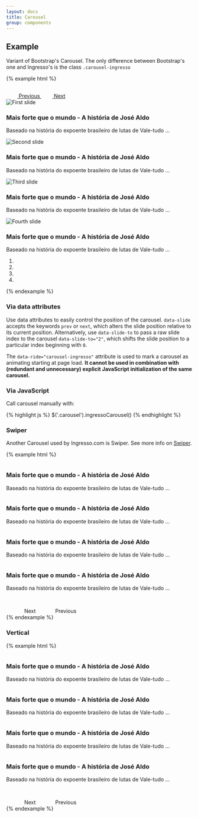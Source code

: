 ```yaml
---
layout: docs
title: Carousel
group: components
---
```




## Example

Variant of Bootstrap's Carousel.
The only difference between Bootstrap's one and Ingresso's is the class <code class="highlighter-rouge">.carousel-ingresso</code>

{% example html %}
<div id="carousel-example-generic" class="carousel slide carousel-ingresso" data-ride="carousel-ingresso">
  <div class="carousel-content">
    <a class="left carousel-control" href="#carousel-example-generic" role="button" data-slide="prev">
      <svg class="svg-icon icon-prev" width="30" height="30">
        <use xmlns:xlink="http://www.w3.org/1999/xlink" xlink:href="#icon-arrow2-2"></use>
      </svg>
      <span class="sr-only">Previous</span>
    </a>
    <a class="right carousel-control" href="#carousel-example-generic" role="button" data-slide="next">
      <svg class="svg-icon icon-next" width="30" height="30" aria-hidden="true">
        <use xmlns:xlink="http://www.w3.org/1999/xlink" xlink:href="#icon-arrow2"></use>
      </svg>
      <span class="sr-only">Next</span>
    </a>
    <div class="carousel-inner" role="listbox">
      <div class="carousel-item active">
        <img src="https://ingresso-a.akamaihd.net/img/cinema/cartaz/14207_d.jpg" alt="First slide">
        <div class="carousel-caption">
          <h3>Mais forte que o mundo - A história de José Aldo</h3>
          <p class="hidden-xs-down">Baseado na história do expoente brasileiro de lutas de Vale-tudo ...</p>
        </div>
      </div>
      <div class="carousel-item">
        <img src="https://ingresso-a.akamaihd.net/img/cinema/cartaz/14040_d.jpg" alt="Second slide">
        <div class="carousel-caption">
          <h3>Mais forte que o mundo - A história de José Aldo</h3>
          <p class="hidden-xs-down">Baseado na história do expoente brasileiro de lutas de Vale-tudo ...</p>
        </div>
      </div>
      <div class="carousel-item">
        <img src="https://ingresso-a.akamaihd.net/img/cinema/cartaz/13758_d.jpg" alt="Third slide">
        <div class="carousel-caption">
          <h3>Mais forte que o mundo - A história de José Aldo</h3>
          <p class="hidden-xs-down">Baseado na história do expoente brasileiro de lutas de Vale-tudo ...</p>
        </div>
      </div>
      <div class="carousel-item">
        <img src="https://ingresso-a.akamaihd.net/img/cinema/cartaz/14199_d.jpg" alt="Fourth slide">
        <div class="carousel-caption">
          <h3>Mais forte que o mundo - A história de José Aldo</h3>
          <p class="hidden-xs-down">Baseado na história do expoente brasileiro de lutas de Vale-tudo ...</p>
        </div>
      </div>
    </div>
  </div>
  <ol class="carousel-indicators">
    <li data-target="#carousel-example-generic" data-slide-to="0" class="active carousel-indicator"></li>
    <li data-target="#carousel-example-generic" data-slide-to="1" class="carousel-indicator"></li>
    <li data-target="#carousel-example-generic" data-slide-to="2" class="carousel-indicator"></li>
    <li data-target="#carousel-example-generic" data-slide-to="3" class="carousel-indicator"></li>
  </ol>
</div>
{% endexample %}

### Via data attributes

Use data attributes to easily control the position of the carousel. `data-slide` accepts the keywords `prev` or `next`, which alters the slide position relative to its current position. Alternatively, use `data-slide-to` to pass a raw slide index to the carousel `data-slide-to="2"`, which shifts the slide position to a particular index beginning with `0`.

The `data-ride="carousel-ingresso"` attribute is used to mark a carousel as animating starting at page load. **It cannot be used in combination with (redundant and unnecessary) explicit JavaScript initialization of the same carousel.**

### Via JavaScript

Call carousel manually with:

{% highlight js %}
$('.carousel').ingressoCarousel()
{% endhighlight %}

### Swiper

Another Carousel used by Ingresso.com is Swiper. See more info on <a href="http://idangero.us/swiper/">Swiper</a>.

{% example html %}
<!-- Swiper -->
<div class="swiper-ingresso" data-ride="swiper-ingresso">
  <div class="swiper-container gallery-top">
    <div class="swiper-wrapper">
      <div class="swiper-slide">
        <img src="https://ingresso-a.akamaihd.net/img/cinema/cartaz/14207_d.jpg" alt="">
        <div class="carousel-caption">
          <h3>Mais forte que o mundo - A história de José Aldo</h3>
          <p class="hidden-xs-down">Baseado na história do expoente brasileiro de lutas de Vale-tudo ...</p>
        </div>
      </div>
      <div class="swiper-slide">
        <img src="https://ingresso-a.akamaihd.net/img/cinema/cartaz/14040_d.jpg" alt="">
        <div class="carousel-caption">
          <h3>Mais forte que o mundo - A história de José Aldo</h3>
          <p class="hidden-xs-down">Baseado na história do expoente brasileiro de lutas de Vale-tudo ...</p>
        </div>
      </div>
      <div class="swiper-slide">
        <img src="https://ingresso-a.akamaihd.net/img/cinema/cartaz/13758_d.jpg" alt="">
        <div class="carousel-caption">
          <h3>Mais forte que o mundo - A história de José Aldo</h3>
          <p class="hidden-xs-down">Baseado na história do expoente brasileiro de lutas de Vale-tudo ...</p>
        </div>
      </div>
      <div class="swiper-slide">
        <img src="https://ingresso-a.akamaihd.net/img/cinema/cartaz/14199_d.jpg" alt="">
        <div class="carousel-caption">
          <h3>Mais forte que o mundo - A história de José Aldo</h3>
          <p class="hidden-xs-down">Baseado na história do expoente brasileiro de lutas de Vale-tudo ...</p>
        </div>
      </div>
    </div>
    <!-- Add Arrows -->
    <a class="swiper-button-next hidden-md-down" role="button">
      <svg class="svg-icon icon-next" width="45" height="45" aria-hidden="true">
        <use xmlns:xlink="http://www.w3.org/1999/xlink" xlink:href="#icon-arrow2"></use>
      </svg>
      <span class="sr-only">Next</span>
    </a>
    <a class="swiper-button-prev hidden-md-down" role="button">
      <svg class="svg-icon icon-prev" width="45" height="45" aria-hidden="true">
        <use xmlns:xlink="http://www.w3.org/1999/xlink" xlink:href="#icon-arrow2-2"></use>
      </svg>
      <span class="sr-only">Previous</span>
    </a>
  </div>
  <div class="swiper-container gallery-thumbs">
    <div class="swiper-wrapper">
      <div class="swiper-slide"><img src="https://ingresso-a.akamaihd.net/img/cinema/cartaz/14207_d.jpg" alt=""></div>
      <div class="swiper-slide"><img src="https://ingresso-a.akamaihd.net/img/cinema/cartaz/14040_d.jpg" alt=""></div>
      <div class="swiper-slide"><img src="https://ingresso-a.akamaihd.net/img/cinema/cartaz/13758_d.jpg" alt=""></div>
      <div class="swiper-slide"><img src="https://ingresso-a.akamaihd.net/img/cinema/cartaz/14199_d.jpg" alt=""></div>
    </div>
  </div>
</div>
{% endexample %}

### Vertical

{% example html %}
<!-- Swiper -->
<div class="swiper-ingresso swiper-ingresso-side" data-ride="swiper-ingresso-side">
  <div class="swiper-container gallery-top">
    <div class="swiper-wrapper">
      <div class="swiper-slide">
        <img src="https://ingresso-a.akamaihd.net/img/cinema/cartaz/14207_d.jpg" alt="">
        <div class="carousel-caption">
          <h3>Mais forte que o mundo - A história de José Aldo</h3>
          <p class="hidden-xs-down">Baseado na história do expoente brasileiro de lutas de Vale-tudo ...</p>
        </div>
      </div>
      <div class="swiper-slide">
        <img src="https://ingresso-a.akamaihd.net/img/cinema/cartaz/14040_d.jpg" alt="">
        <div class="carousel-caption">
          <h3>Mais forte que o mundo - A história de José Aldo</h3>
          <p class="hidden-xs-down">Baseado na história do expoente brasileiro de lutas de Vale-tudo ...</p>
        </div>
      </div>
      <div class="swiper-slide">
        <img src="https://ingresso-a.akamaihd.net/img/cinema/cartaz/13758_d.jpg" alt="">
        <div class="carousel-caption">
          <h3>Mais forte que o mundo - A história de José Aldo</h3>
          <p class="hidden-xs-down">Baseado na história do expoente brasileiro de lutas de Vale-tudo ...</p>
        </div>
      </div>
      <div class="swiper-slide">
        <img src="https://ingresso-a.akamaihd.net/img/cinema/cartaz/14199_d.jpg" alt="">
        <div class="carousel-caption">
          <h3>Mais forte que o mundo - A história de José Aldo</h3>
          <p class="hidden-xs-down">Baseado na história do expoente brasileiro de lutas de Vale-tudo ...</p>
        </div>
      </div>
    </div>
    <!-- Add Arrows -->
    <a class="swiper-button-next hidden-md-down" role="button">
      <svg class="svg-icon icon-next" width="45" height="45" aria-hidden="true">
        <use xmlns:xlink="http://www.w3.org/1999/xlink" xlink:href="#icon-arrow2"></use>
      </svg>
      <span class="sr-only">Next</span>
    </a>
    <a class="swiper-button-prev hidden-md-down" role="button">
      <svg class="svg-icon icon-prev" width="45" height="45" aria-hidden="true">
        <use xmlns:xlink="http://www.w3.org/1999/xlink" xlink:href="#icon-arrow2-2"></use>
      </svg>
      <span class="sr-only">Previous</span>
    </a>
  </div>
  <div class="swiper-container gallery-thumbs">
    <div class="swiper-wrapper">
      <div class="swiper-slide"><img src="https://ingresso-a.akamaihd.net/img/cinema/cartaz/14207_d.jpg" alt=""></div>
      <div class="swiper-slide"><img src="https://ingresso-a.akamaihd.net/img/cinema/cartaz/14040_d.jpg" alt=""></div>
      <div class="swiper-slide"><img src="https://ingresso-a.akamaihd.net/img/cinema/cartaz/13758_d.jpg" alt=""></div>
      <div class="swiper-slide"><img src="https://ingresso-a.akamaihd.net/img/cinema/cartaz/14199_d.jpg" alt=""></div>
    </div>
  </div>
</div>
{% endexample %}